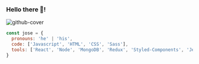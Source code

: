### Hello there 🥶!

![github-cover](https://user-images.githubusercontent.com/26424082/88117408-a7d18500-cb80-11ea-9f92-be2ab638237c.png)

```javascript
const jose = {
  pronouns: 'he' | 'his',
  code: ['Javascript', 'HTML', 'CSS', 'Sass'],
  tools: ['React', 'Node', 'MongoDB', 'Redux', 'Styled-Components', 'Jest'],
}
```
